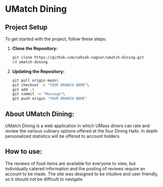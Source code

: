 # UMatch Dining
## Project Setup
To get started with the project, follow these steps:
1. **Clone the Repository:**
   ```sh
   git clone https://github.com/vahsek-nagnar/umatch-dining.git
   cd umatch-dining

2. **Updating the Repository:**
   ```sh
   git pull origin main\
   git checkout -b "YOUR BRANCH NAME"\
   git add .\
   git commit -m "Message"\
   git push origin "YOUR BRANCH NAME"

## About UMatch Dining:

UMatch Dining is a web application in which UMass diners can rate and review the various culinary options offered at the four Dining Halls. In depth personalized statistics will be offered to account holders.

## How to use:

The reviews of food items are available for everyone to view, but individually catered information and the posting of reviews require an account to be made. The site was designed to be intuitive and user friendly, so it should not be difficult to navigate.
